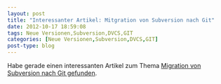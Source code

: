 ```yaml
---
layout: post
title: "Interessanter Artikel: Mitgration von Subversion nach Git"
date: 2012-10-17 18:59:08
tags: Neue Versionen,Subversion,DVCS,GIT
categories: [Neue Versionen,Subversion,DVCS,GIT]
post-type: blog
---
```

Habe gerade einen interessanten Artikel zum Thema <a href="http://www.drdobbs.com/architecture-and-design/migrating-from-subversion-to-git-and-the/240009175"  title="Migration from Subversion to Git">Migration von Subversion nach Git gefunden</a>.
